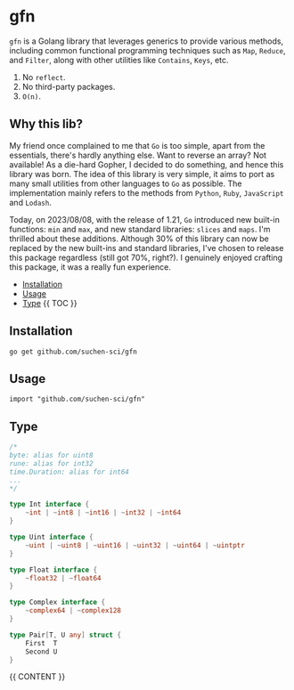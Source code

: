 # gfn
`gfn` is a Golang library that leverages generics to provide various methods, including common functional programming techniques such as `Map`, `Reduce`, and `Filter`, along with other utilities like `Contains`, `Keys`, etc.

1. No `reflect`. 
2. No third-party packages. 
3. `O(n)`.

## Why this lib?
My friend once complained to me that `Go` is too simple, apart from the essentials, there's hardly anything else. Want to reverse an array? Not available! As a die-hard Gopher, I decided to do something, and hence this library was born. The idea of this library is very simple, it aims to port as many small utilities from other languages to `Go` as possible. The implementation mainly refers to the methods from `Python`, `Ruby`, `JavaScript` and `Lodash`.

Today, on 2023/08/08, with the release of 1.21, `Go` introduced new built-in functions: `min` and `max`, and new standard libraries: `slices` and `maps`. I'm thrilled about these additions. Although 30% of this library can now be replaced by the new built-ins and standard libraries, I've chosen to release this package regardless (still got 70%, right?). I genuinely enjoyed crafting this package, it was a really fun experience.



- [Installation](#installation)
- [Usage](#usage)
- [Type](#type)
{{ TOC }}


## Installation
```
go get github.com/suchen-sci/gfn
```

## Usage 
```
import "github.com/suchen-sci/gfn"
```

## Type

```go
/*
byte: alias for uint8
rune: alias for int32
time.Duration: alias for int64
...
*/

type Int interface {
    ~int | ~int8 | ~int16 | ~int32 | ~int64
}

type Uint interface {
    ~uint | ~uint8 | ~uint16 | ~uint32 | ~uint64 | ~uintptr
}

type Float interface {
    ~float32 | ~float64
}

type Complex interface {
    ~complex64 | ~complex128
}

type Pair[T, U any] struct {
    First  T
    Second U
}
```

{{ CONTENT }}
